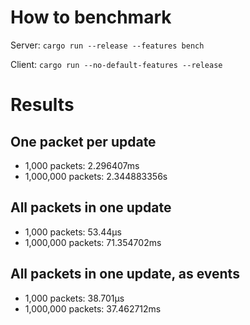 # How to benchmark

Server: `cargo run --release --features bench`

Client: `cargo run --no-default-features --release`

# Results

## One packet per update

-   1,000 packets: 2.296407ms
-   1,000,000 packets: 2.344883356s

## All packets in one update

-   1,000 packets: 53.44µs
-   1,000,000 packets: 71.354702ms

## All packets in one update, as events

-   1,000 packets: 38.701µs
-   1,000,000 packets: 37.462712ms
